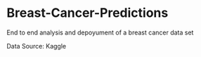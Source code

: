 # Breast-Cancer-Predictions

End to end analysis and depoyument of a breast cancer data set

Data Source: Kaggle
